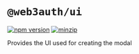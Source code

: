 # `@web3auth/ui`

[![npm version](https://img.shields.io/npm/v/@web3auth/ui/latest.svg)](https://www.npmjs.com/package/@web3auth/ui/v/latest)
[![minzip](https://img.shields.io/bundlephobia/minzip/@web3auth/ui/latest.svg)](https://bundlephobia.com/result?p=@web3auth/ui@latest)

Provides the UI used for creating the modal

